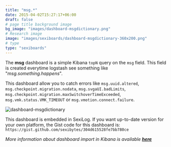 ```yaml
---
title: "msg.*"
date: 2015-04-02T15:27:17+06:00
draft: false
# page title background image
bg_image: "images/dashboard-msgdictionary.png"
# Research image
image: "images/sexiboards/dashboard-msgdictionary-360x200.png"
# type
type: "sexiboards"
---
```



The **msg** dashboard is a simple Kibana `topN` query on the `msg` field. This field is created everytime logstash see something like "_msg.something.happens_".

This dashboard allow you to catch errors like `msg.uuid.altered`,  `msg.checkpoint.migration.nodata`,  `msg.svgaUI.badLimits`,  `msg.checkpoint.migration.maxSwitchoverTimeExceeded`, `msg.vmk.status.VMK_TIMEOUT` or `msg.vmotion.connect.failure`.


![dashboard-msgdictionary][1]


This dashboard is embedded in SexiLog. If you want up-to-date version for your own platform, the Gist code for this dashboard is:  `https://gist.github.com/sexibytes/304d615528fe7bb780ce`

_More information about dashboard import in Kibana is available **[here][2]**_

[1]: /images/dashboard-msgdictionary.png
[2]: /rtfm/#dashboardimport "Documentation"

  